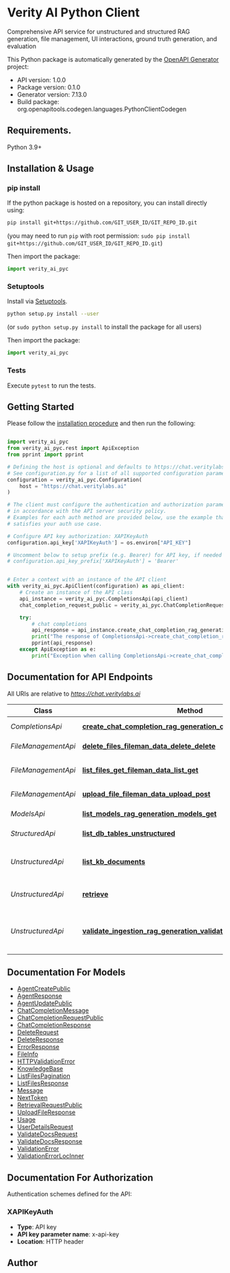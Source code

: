 # Verity AI Python Client
Comprehensive API service for unstructured and structured RAG generation, file management, UI interactions, ground truth generation, and evaluation

This Python package is automatically generated by the [OpenAPI Generator](https://openapi-generator.tech) project:

- API version: 1.0.0
- Package version: 0.1.0
- Generator version: 7.13.0
- Build package: org.openapitools.codegen.languages.PythonClientCodegen

## Requirements.

Python 3.9+

## Installation & Usage
### pip install

If the python package is hosted on a repository, you can install directly using:

```sh
pip install git+https://github.com/GIT_USER_ID/GIT_REPO_ID.git
```
(you may need to run `pip` with root permission: `sudo pip install git+https://github.com/GIT_USER_ID/GIT_REPO_ID.git`)

Then import the package:
```python
import verity_ai_pyc
```

### Setuptools

Install via [Setuptools](http://pypi.python.org/pypi/setuptools).

```sh
python setup.py install --user
```
(or `sudo python setup.py install` to install the package for all users)

Then import the package:
```python
import verity_ai_pyc
```

### Tests

Execute `pytest` to run the tests.

## Getting Started

Please follow the [installation procedure](#installation--usage) and then run the following:

```python

import verity_ai_pyc
from verity_ai_pyc.rest import ApiException
from pprint import pprint

# Defining the host is optional and defaults to https://chat.veritylabs.ai
# See configuration.py for a list of all supported configuration parameters.
configuration = verity_ai_pyc.Configuration(
    host = "https://chat.veritylabs.ai"
)

# The client must configure the authentication and authorization parameters
# in accordance with the API server security policy.
# Examples for each auth method are provided below, use the example that
# satisfies your auth use case.

# Configure API key authorization: XAPIKeyAuth
configuration.api_key['XAPIKeyAuth'] = os.environ["API_KEY"]

# Uncomment below to setup prefix (e.g. Bearer) for API key, if needed
# configuration.api_key_prefix['XAPIKeyAuth'] = 'Bearer'


# Enter a context with an instance of the API client
with verity_ai_pyc.ApiClient(configuration) as api_client:
    # Create an instance of the API class
    api_instance = verity_ai_pyc.CompletionsApi(api_client)
    chat_completion_request_public = verity_ai_pyc.ChatCompletionRequestPublic() # ChatCompletionRequestPublic | 

    try:
        # chat completions
        api_response = api_instance.create_chat_completion_rag_generation_chat_completions_post(chat_completion_request_public)
        print("The response of CompletionsApi->create_chat_completion_rag_generation_chat_completions_post:\n")
        pprint(api_response)
    except ApiException as e:
        print("Exception when calling CompletionsApi->create_chat_completion_rag_generation_chat_completions_post: %s\n" % e)

```

## Documentation for API Endpoints

All URIs are relative to *https://chat.veritylabs.ai*

Class | Method | HTTP request | Description
------------ | ------------- | ------------- | -------------
*CompletionsApi* | [**create_chat_completion_rag_generation_chat_completions_post**](docs/CompletionsApi.md#create_chat_completion_rag_generation_chat_completions_post) | **POST** /services/rag-generation/chat/completions | chat completions
*FileManagementApi* | [**delete_files_fileman_data_delete_delete**](docs/FileManagementApi.md#delete_files_fileman_data_delete_delete) | **DELETE** /services/fileman/data/delete | delete files
*FileManagementApi* | [**list_files_get_fileman_data_list_get**](docs/FileManagementApi.md#list_files_get_fileman_data_list_get) | **GET** /services/fileman/data/list | list files (GET method)
*FileManagementApi* | [**upload_file_fileman_data_upload_post**](docs/FileManagementApi.md#upload_file_fileman_data_upload_post) | **POST** /services/fileman/data/upload | upload files
*ModelsApi* | [**list_models_rag_generation_models_get**](docs/ModelsApi.md#list_models_rag_generation_models_get) | **GET** /services/rag-generation/models | List Models
*StructuredApi* | [**list_db_tables_unstructured**](docs/StructuredApi.md#list_db_tables_unstructured) | **GET** /services/rag-generation/db_tables | list db tables
*UnstructuredApi* | [**list_kb_documents**](docs/UnstructuredApi.md#list_kb_documents) | **GET** /services/rag-generation/kb_docs | list knowledge base documents
*UnstructuredApi* | [**retrieve**](docs/UnstructuredApi.md#retrieve) | **POST** /services/rag-generation/retrieve | retrieve unstructured data
*UnstructuredApi* | [**validate_ingestion_rag_generation_validate_ingestion_post**](docs/UnstructuredApi.md#validate_ingestion_rag_generation_validate_ingestion_post) | **POST** /services/rag-generation/validate_ingestion | Validate ingestion status of uploaded documents


## Documentation For Models

 - [AgentCreatePublic](docs/AgentCreatePublic.md)
 - [AgentResponse](docs/AgentResponse.md)
 - [AgentUpdatePublic](docs/AgentUpdatePublic.md)
 - [ChatCompletionMessage](docs/ChatCompletionMessage.md)
 - [ChatCompletionRequestPublic](docs/ChatCompletionRequestPublic.md)
 - [ChatCompletionResponse](docs/ChatCompletionResponse.md)
 - [DeleteRequest](docs/DeleteRequest.md)
 - [DeleteResponse](docs/DeleteResponse.md)
 - [ErrorResponse](docs/ErrorResponse.md)
 - [FileInfo](docs/FileInfo.md)
 - [HTTPValidationError](docs/HTTPValidationError.md)
 - [KnowledgeBase](docs/KnowledgeBase.md)
 - [ListFilesPagination](docs/ListFilesPagination.md)
 - [ListFilesResponse](docs/ListFilesResponse.md)
 - [Message](docs/Message.md)
 - [NextToken](docs/NextToken.md)
 - [RetrievalRequestPublic](docs/RetrievalRequestPublic.md)
 - [UploadFileResponse](docs/UploadFileResponse.md)
 - [Usage](docs/Usage.md)
 - [UserDetailsRequest](docs/UserDetailsRequest.md)
 - [ValidateDocsRequest](docs/ValidateDocsRequest.md)
 - [ValidateDocsResponse](docs/ValidateDocsResponse.md)
 - [ValidationError](docs/ValidationError.md)
 - [ValidationErrorLocInner](docs/ValidationErrorLocInner.md)


<a id="documentation-for-authorization"></a>
## Documentation For Authorization


Authentication schemes defined for the API:
<a id="XAPIKeyAuth"></a>
### XAPIKeyAuth

- **Type**: API key
- **API key parameter name**: x-api-key
- **Location**: HTTP header


## Author




